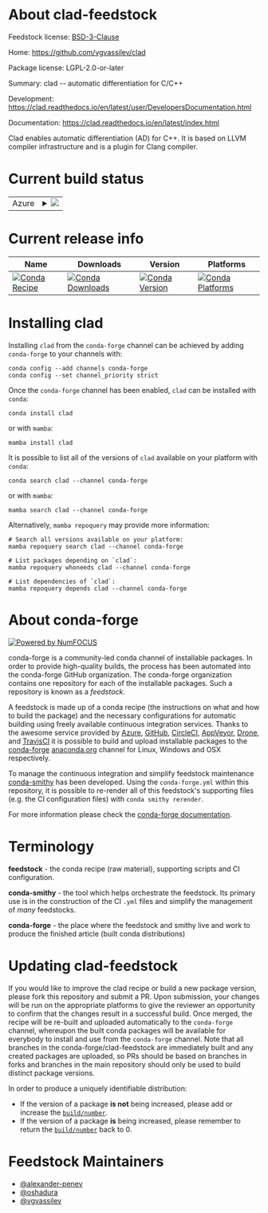 About clad-feedstock
====================

Feedstock license: [BSD-3-Clause](https://github.com/conda-forge/clad-feedstock/blob/main/LICENSE.txt)

Home: https://github.com/vgvassilev/clad

Package license: LGPL-2.0-or-later

Summary: clad -- automatic differentiation for C/C++

Development: https://clad.readthedocs.io/en/latest/user/DevelopersDocumentation.html

Documentation: https://clad.readthedocs.io/en/latest/index.html

Clad enables automatic differentiation (AD) for C++. It is based on LLVM
compiler infrastructure and is a plugin for Clang compiler.


Current build status
====================


<table>
    
  <tr>
    <td>Azure</td>
    <td>
      <details>
        <summary>
          <a href="https://dev.azure.com/conda-forge/feedstock-builds/_build/latest?definitionId=11869&branchName=main">
            <img src="https://dev.azure.com/conda-forge/feedstock-builds/_apis/build/status/clad-feedstock?branchName=main">
          </a>
        </summary>
        <table>
          <thead><tr><th>Variant</th><th>Status</th></tr></thead>
          <tbody><tr>
              <td>linux_64_clangdev10.</td>
              <td>
                <a href="https://dev.azure.com/conda-forge/feedstock-builds/_build/latest?definitionId=11869&branchName=main">
                  <img src="https://dev.azure.com/conda-forge/feedstock-builds/_apis/build/status/clad-feedstock?branchName=main&jobName=linux&configuration=linux%20linux_64_clangdev10._" alt="variant">
                </a>
              </td>
            </tr><tr>
              <td>linux_64_clangdev11.</td>
              <td>
                <a href="https://dev.azure.com/conda-forge/feedstock-builds/_build/latest?definitionId=11869&branchName=main">
                  <img src="https://dev.azure.com/conda-forge/feedstock-builds/_apis/build/status/clad-feedstock?branchName=main&jobName=linux&configuration=linux%20linux_64_clangdev11._" alt="variant">
                </a>
              </td>
            </tr><tr>
              <td>linux_64_clangdev12.</td>
              <td>
                <a href="https://dev.azure.com/conda-forge/feedstock-builds/_build/latest?definitionId=11869&branchName=main">
                  <img src="https://dev.azure.com/conda-forge/feedstock-builds/_apis/build/status/clad-feedstock?branchName=main&jobName=linux&configuration=linux%20linux_64_clangdev12._" alt="variant">
                </a>
              </td>
            </tr><tr>
              <td>linux_64_clangdev13.</td>
              <td>
                <a href="https://dev.azure.com/conda-forge/feedstock-builds/_build/latest?definitionId=11869&branchName=main">
                  <img src="https://dev.azure.com/conda-forge/feedstock-builds/_apis/build/status/clad-feedstock?branchName=main&jobName=linux&configuration=linux%20linux_64_clangdev13._" alt="variant">
                </a>
              </td>
            </tr><tr>
              <td>linux_64_clangdev14.</td>
              <td>
                <a href="https://dev.azure.com/conda-forge/feedstock-builds/_build/latest?definitionId=11869&branchName=main">
                  <img src="https://dev.azure.com/conda-forge/feedstock-builds/_apis/build/status/clad-feedstock?branchName=main&jobName=linux&configuration=linux%20linux_64_clangdev14._" alt="variant">
                </a>
              </td>
            </tr><tr>
              <td>linux_64_clangdev15.</td>
              <td>
                <a href="https://dev.azure.com/conda-forge/feedstock-builds/_build/latest?definitionId=11869&branchName=main">
                  <img src="https://dev.azure.com/conda-forge/feedstock-builds/_apis/build/status/clad-feedstock?branchName=main&jobName=linux&configuration=linux%20linux_64_clangdev15._" alt="variant">
                </a>
              </td>
            </tr><tr>
              <td>linux_64_clangdev16.</td>
              <td>
                <a href="https://dev.azure.com/conda-forge/feedstock-builds/_build/latest?definitionId=11869&branchName=main">
                  <img src="https://dev.azure.com/conda-forge/feedstock-builds/_apis/build/status/clad-feedstock?branchName=main&jobName=linux&configuration=linux%20linux_64_clangdev16._" alt="variant">
                </a>
              </td>
            </tr><tr>
              <td>linux_64_clangdev17.</td>
              <td>
                <a href="https://dev.azure.com/conda-forge/feedstock-builds/_build/latest?definitionId=11869&branchName=main">
                  <img src="https://dev.azure.com/conda-forge/feedstock-builds/_apis/build/status/clad-feedstock?branchName=main&jobName=linux&configuration=linux%20linux_64_clangdev17._" alt="variant">
                </a>
              </td>
            </tr><tr>
              <td>linux_64_clangdev18.</td>
              <td>
                <a href="https://dev.azure.com/conda-forge/feedstock-builds/_build/latest?definitionId=11869&branchName=main">
                  <img src="https://dev.azure.com/conda-forge/feedstock-builds/_apis/build/status/clad-feedstock?branchName=main&jobName=linux&configuration=linux%20linux_64_clangdev18._" alt="variant">
                </a>
              </td>
            </tr><tr>
              <td>linux_64_clangdev19.</td>
              <td>
                <a href="https://dev.azure.com/conda-forge/feedstock-builds/_build/latest?definitionId=11869&branchName=main">
                  <img src="https://dev.azure.com/conda-forge/feedstock-builds/_apis/build/status/clad-feedstock?branchName=main&jobName=linux&configuration=linux%20linux_64_clangdev19._" alt="variant">
                </a>
              </td>
            </tr><tr>
              <td>linux_64_clangdev20.</td>
              <td>
                <a href="https://dev.azure.com/conda-forge/feedstock-builds/_build/latest?definitionId=11869&branchName=main">
                  <img src="https://dev.azure.com/conda-forge/feedstock-builds/_apis/build/status/clad-feedstock?branchName=main&jobName=linux&configuration=linux%20linux_64_clangdev20._" alt="variant">
                </a>
              </td>
            </tr><tr>
              <td>osx_64_clangdev10.</td>
              <td>
                <a href="https://dev.azure.com/conda-forge/feedstock-builds/_build/latest?definitionId=11869&branchName=main">
                  <img src="https://dev.azure.com/conda-forge/feedstock-builds/_apis/build/status/clad-feedstock?branchName=main&jobName=osx&configuration=osx%20osx_64_clangdev10._" alt="variant">
                </a>
              </td>
            </tr><tr>
              <td>osx_64_clangdev11.</td>
              <td>
                <a href="https://dev.azure.com/conda-forge/feedstock-builds/_build/latest?definitionId=11869&branchName=main">
                  <img src="https://dev.azure.com/conda-forge/feedstock-builds/_apis/build/status/clad-feedstock?branchName=main&jobName=osx&configuration=osx%20osx_64_clangdev11._" alt="variant">
                </a>
              </td>
            </tr><tr>
              <td>osx_64_clangdev12.</td>
              <td>
                <a href="https://dev.azure.com/conda-forge/feedstock-builds/_build/latest?definitionId=11869&branchName=main">
                  <img src="https://dev.azure.com/conda-forge/feedstock-builds/_apis/build/status/clad-feedstock?branchName=main&jobName=osx&configuration=osx%20osx_64_clangdev12._" alt="variant">
                </a>
              </td>
            </tr><tr>
              <td>osx_64_clangdev13.</td>
              <td>
                <a href="https://dev.azure.com/conda-forge/feedstock-builds/_build/latest?definitionId=11869&branchName=main">
                  <img src="https://dev.azure.com/conda-forge/feedstock-builds/_apis/build/status/clad-feedstock?branchName=main&jobName=osx&configuration=osx%20osx_64_clangdev13._" alt="variant">
                </a>
              </td>
            </tr><tr>
              <td>osx_64_clangdev14.</td>
              <td>
                <a href="https://dev.azure.com/conda-forge/feedstock-builds/_build/latest?definitionId=11869&branchName=main">
                  <img src="https://dev.azure.com/conda-forge/feedstock-builds/_apis/build/status/clad-feedstock?branchName=main&jobName=osx&configuration=osx%20osx_64_clangdev14._" alt="variant">
                </a>
              </td>
            </tr><tr>
              <td>osx_64_clangdev15.</td>
              <td>
                <a href="https://dev.azure.com/conda-forge/feedstock-builds/_build/latest?definitionId=11869&branchName=main">
                  <img src="https://dev.azure.com/conda-forge/feedstock-builds/_apis/build/status/clad-feedstock?branchName=main&jobName=osx&configuration=osx%20osx_64_clangdev15._" alt="variant">
                </a>
              </td>
            </tr><tr>
              <td>osx_64_clangdev16.</td>
              <td>
                <a href="https://dev.azure.com/conda-forge/feedstock-builds/_build/latest?definitionId=11869&branchName=main">
                  <img src="https://dev.azure.com/conda-forge/feedstock-builds/_apis/build/status/clad-feedstock?branchName=main&jobName=osx&configuration=osx%20osx_64_clangdev16._" alt="variant">
                </a>
              </td>
            </tr><tr>
              <td>osx_64_clangdev17.</td>
              <td>
                <a href="https://dev.azure.com/conda-forge/feedstock-builds/_build/latest?definitionId=11869&branchName=main">
                  <img src="https://dev.azure.com/conda-forge/feedstock-builds/_apis/build/status/clad-feedstock?branchName=main&jobName=osx&configuration=osx%20osx_64_clangdev17._" alt="variant">
                </a>
              </td>
            </tr><tr>
              <td>osx_64_clangdev18.</td>
              <td>
                <a href="https://dev.azure.com/conda-forge/feedstock-builds/_build/latest?definitionId=11869&branchName=main">
                  <img src="https://dev.azure.com/conda-forge/feedstock-builds/_apis/build/status/clad-feedstock?branchName=main&jobName=osx&configuration=osx%20osx_64_clangdev18._" alt="variant">
                </a>
              </td>
            </tr><tr>
              <td>osx_64_clangdev19.</td>
              <td>
                <a href="https://dev.azure.com/conda-forge/feedstock-builds/_build/latest?definitionId=11869&branchName=main">
                  <img src="https://dev.azure.com/conda-forge/feedstock-builds/_apis/build/status/clad-feedstock?branchName=main&jobName=osx&configuration=osx%20osx_64_clangdev19._" alt="variant">
                </a>
              </td>
            </tr><tr>
              <td>osx_64_clangdev20.</td>
              <td>
                <a href="https://dev.azure.com/conda-forge/feedstock-builds/_build/latest?definitionId=11869&branchName=main">
                  <img src="https://dev.azure.com/conda-forge/feedstock-builds/_apis/build/status/clad-feedstock?branchName=main&jobName=osx&configuration=osx%20osx_64_clangdev20._" alt="variant">
                </a>
              </td>
            </tr>
          </tbody>
        </table>
      </details>
    </td>
  </tr>
</table>

Current release info
====================

| Name | Downloads | Version | Platforms |
| --- | --- | --- | --- |
| [![Conda Recipe](https://img.shields.io/badge/recipe-clad-green.svg)](https://anaconda.org/conda-forge/clad) | [![Conda Downloads](https://img.shields.io/conda/dn/conda-forge/clad.svg)](https://anaconda.org/conda-forge/clad) | [![Conda Version](https://img.shields.io/conda/vn/conda-forge/clad.svg)](https://anaconda.org/conda-forge/clad) | [![Conda Platforms](https://img.shields.io/conda/pn/conda-forge/clad.svg)](https://anaconda.org/conda-forge/clad) |

Installing clad
===============

Installing `clad` from the `conda-forge` channel can be achieved by adding `conda-forge` to your channels with:

```
conda config --add channels conda-forge
conda config --set channel_priority strict
```

Once the `conda-forge` channel has been enabled, `clad` can be installed with `conda`:

```
conda install clad
```

or with `mamba`:

```
mamba install clad
```

It is possible to list all of the versions of `clad` available on your platform with `conda`:

```
conda search clad --channel conda-forge
```

or with `mamba`:

```
mamba search clad --channel conda-forge
```

Alternatively, `mamba repoquery` may provide more information:

```
# Search all versions available on your platform:
mamba repoquery search clad --channel conda-forge

# List packages depending on `clad`:
mamba repoquery whoneeds clad --channel conda-forge

# List dependencies of `clad`:
mamba repoquery depends clad --channel conda-forge
```


About conda-forge
=================

[![Powered by
NumFOCUS](https://img.shields.io/badge/powered%20by-NumFOCUS-orange.svg?style=flat&colorA=E1523D&colorB=007D8A)](https://numfocus.org)

conda-forge is a community-led conda channel of installable packages.
In order to provide high-quality builds, the process has been automated into the
conda-forge GitHub organization. The conda-forge organization contains one repository
for each of the installable packages. Such a repository is known as a *feedstock*.

A feedstock is made up of a conda recipe (the instructions on what and how to build
the package) and the necessary configurations for automatic building using freely
available continuous integration services. Thanks to the awesome service provided by
[Azure](https://azure.microsoft.com/en-us/services/devops/), [GitHub](https://github.com/),
[CircleCI](https://circleci.com/), [AppVeyor](https://www.appveyor.com/),
[Drone](https://cloud.drone.io/welcome), and [TravisCI](https://travis-ci.com/)
it is possible to build and upload installable packages to the
[conda-forge](https://anaconda.org/conda-forge) [anaconda.org](https://anaconda.org/)
channel for Linux, Windows and OSX respectively.

To manage the continuous integration and simplify feedstock maintenance
[conda-smithy](https://github.com/conda-forge/conda-smithy) has been developed.
Using the ``conda-forge.yml`` within this repository, it is possible to re-render all of
this feedstock's supporting files (e.g. the CI configuration files) with ``conda smithy rerender``.

For more information please check the [conda-forge documentation](https://conda-forge.org/docs/).

Terminology
===========

**feedstock** - the conda recipe (raw material), supporting scripts and CI configuration.

**conda-smithy** - the tool which helps orchestrate the feedstock.
                   Its primary use is in the construction of the CI ``.yml`` files
                   and simplify the management of *many* feedstocks.

**conda-forge** - the place where the feedstock and smithy live and work to
                  produce the finished article (built conda distributions)


Updating clad-feedstock
=======================

If you would like to improve the clad recipe or build a new
package version, please fork this repository and submit a PR. Upon submission,
your changes will be run on the appropriate platforms to give the reviewer an
opportunity to confirm that the changes result in a successful build. Once
merged, the recipe will be re-built and uploaded automatically to the
`conda-forge` channel, whereupon the built conda packages will be available for
everybody to install and use from the `conda-forge` channel.
Note that all branches in the conda-forge/clad-feedstock are
immediately built and any created packages are uploaded, so PRs should be based
on branches in forks and branches in the main repository should only be used to
build distinct package versions.

In order to produce a uniquely identifiable distribution:
 * If the version of a package **is not** being increased, please add or increase
   the [``build/number``](https://docs.conda.io/projects/conda-build/en/latest/resources/define-metadata.html#build-number-and-string).
 * If the version of a package **is** being increased, please remember to return
   the [``build/number``](https://docs.conda.io/projects/conda-build/en/latest/resources/define-metadata.html#build-number-and-string)
   back to 0.

Feedstock Maintainers
=====================

* [@alexander-penev](https://github.com/alexander-penev/)
* [@oshadura](https://github.com/oshadura/)
* [@vgvassilev](https://github.com/vgvassilev/)

